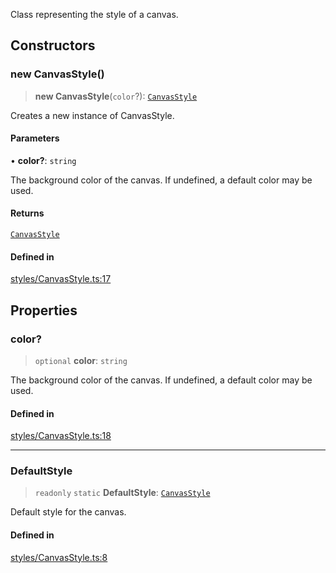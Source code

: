 Class representing the style of a canvas.

## Constructors

### new CanvasStyle()

> **new CanvasStyle**(`color`?): [`CanvasStyle`](CanvasStyle.md)

Creates a new instance of CanvasStyle.

#### Parameters

• **color?**: `string`

The background color of the canvas. If undefined, a default color may be used.

#### Returns

[`CanvasStyle`](CanvasStyle.md)

#### Defined in

[styles/CanvasStyle.ts:17](https://github.com/avolutions/canvas-painter/blob/00d8db8e44b2cee6c012969de9dc3ff816a38d9e/src/styles/CanvasStyle.ts#L17)

## Properties

### color?

> `optional` **color**: `string`

The background color of the canvas. If undefined, a default color may be used.

#### Defined in

[styles/CanvasStyle.ts:18](https://github.com/avolutions/canvas-painter/blob/00d8db8e44b2cee6c012969de9dc3ff816a38d9e/src/styles/CanvasStyle.ts#L18)

***

### DefaultStyle

> `readonly` `static` **DefaultStyle**: [`CanvasStyle`](CanvasStyle.md)

Default style for the canvas.

#### Defined in

[styles/CanvasStyle.ts:8](https://github.com/avolutions/canvas-painter/blob/00d8db8e44b2cee6c012969de9dc3ff816a38d9e/src/styles/CanvasStyle.ts#L8)
